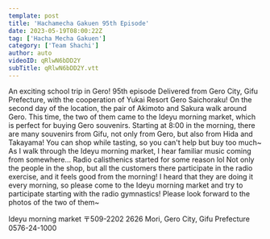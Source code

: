```yaml
---
template: post
title: 'Hachamecha Gakuen 95th Episode'
date: 2023-05-19T08:00:22Z
tag: ['Hacha Mecha Gakuen']
category: ['Team Shachi']
author: auto 
videoID: qRlwN6bDD2Y
subTitle: qRlwN6bDD2Y.vtt
---
```

An exciting school trip in Gero! 95th episode
Delivered from Gero City, Gifu Prefecture, with the cooperation of Yukai Resort Gero Saichoraku!
On the second day of the location, the pair of Akimoto and Sakura walk around Gero.
This time, the two of them came to the Ideyu morning market, which is perfect for buying Gero souvenirs.
Starting at 8:00 in the morning, there are many souvenirs from Gifu, not only from Gero, but also from Hida and Takayama!
You can shop while tasting, so you can't help but buy too much~
As I walk through the Ideyu morning market, I hear familiar music coming from somewhere...
Radio calisthenics started for some reason lol
Not only the people in the shop, but all the customers there participate in the radio exercise, and it feels good from the morning!
I heard that they are doing it every morning, so please come to the Ideyu morning market and try to participate starting with the radio gymnastics!
Please look forward to the photos of the two of them~


Ideyu morning market
〒509-2202
2626 Mori, Gero City, Gifu Prefecture
0576-24-1000